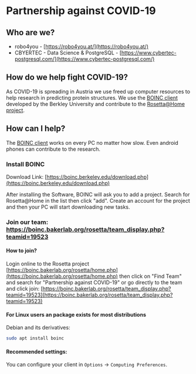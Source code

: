 # Partnership against COVID-19

## Who are we?
- robo4you - [https://robo4you.at/](https://robo4you.at/)
- CBYERTEC - Data Science & PostgreSQL - [https://www.cybertec-postgresql.com/](https://www.cybertec-postgresql.com/)

## How do we help fight COVID-19?

As COVID-19 is spreading in Austria we use freed up computer resources to help research in predicting protein structures. We use the [BOINC client](https://boinc.berkeley.edu/index.php) developed by the Berkley University and contribute to the [Rosetta@Home project](https://boinc.bakerlab.org/rosetta/).

## How can I help?

The [BOINC client](https://boinc.berkeley.edu/index.php) works on every PC no matter how slow. Even android phones can contribute to the research.

### Install BOINC

Download Link: [https://boinc.berkeley.edu/download.php](https://boinc.berkeley.edu/download.php)

After installing the Software, BOINC will ask you to add a project. Search for Rosetta@Home in the list then click "add". Create an account for the project and then your PC will start downloading new tasks.

### Join our team: https://boinc.bakerlab.org/rosetta/team_display.php?teamid=19523

#### How to join?
Login online to the Rosetta project [https://boinc.bakerlab.org/rosetta/home.php](https://boinc.bakerlab.org/rosetta/home.php) then click on "Find Team" and search for "Partnership against COVID-19" or go directly to the team and click join: [https://boinc.bakerlab.org/rosetta/team_display.php?teamid=19523](https://boinc.bakerlab.org/rosetta/team_display.php?teamid=19523)

#### For Linux users an package exists for most distributions
Debian and its derivatives:
```bash
sudo apt install boinc
```

#### Recommended settings:
You can configure your client in ```Options``` -> ```Computing Preferences```.
